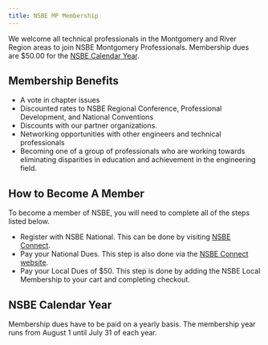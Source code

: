 ```yaml
---
title: NSBE MP Membership
---
```


We welcome all technical professionals in the Montgomery and River Region areas to join NSBE Montgomery Professionals. Membership dues are $50.00 for the 
[NSBE Calendar Year](#nsbe-calendar-year).

## Membership Benefits

* A vote in chapter issues
* Discounted rates to NSBE Regional Conference, Professional Development, and National Conventions
* Discounts with our partner organizations.
* Networking opportunities with other engineers and technical professionals
* Becoming one of a group of professionals who are working towards eliminating disparities in education and achievement in the engineering field.

## How to Become A Member

To become a member of NSBE, you will need to complete all of the steps listed below.

* Register with NSBE National. This can be done by visiting 
<a href="https://connect.nsbe.org/NewUser.aspx" target="_blank">NSBE Connect</a>.
* Pay your National Dues. This step is also done via the 
<a href="https://connect.nsbe.org/NewUser.aspx" target="_blank">NSBE Connect website</a>.
* Pay your Local Dues of $50. This step is done by adding the NSBE Local Membership to your cart and completing checkout.

## NSBE Calendar Year

Membership dues have to be paid on a yearly basis. The membership year runs from August 1 until July 31 of each year.
